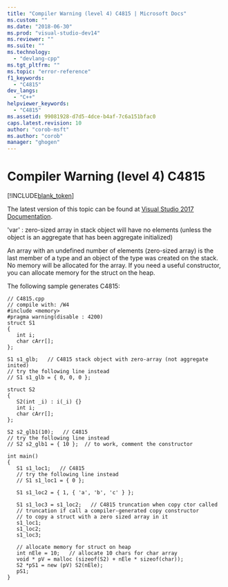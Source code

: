 ```yaml
---
title: "Compiler Warning (level 4) C4815 | Microsoft Docs"
ms.custom: ""
ms.date: "2018-06-30"
ms.prod: "visual-studio-dev14"
ms.reviewer: ""
ms.suite: ""
ms.technology: 
  - "devlang-cpp"
ms.tgt_pltfrm: ""
ms.topic: "error-reference"
f1_keywords: 
  - "C4815"
dev_langs: 
  - "C++"
helpviewer_keywords: 
  - "C4815"
ms.assetid: 99081928-d7d5-4dce-b4af-7c6a151bfac0
caps.latest.revision: 10
author: "corob-msft"
ms.author: "corob"
manager: "ghogen"
---
```

# Compiler Warning (level 4) C4815
[!INCLUDE[blank_token](../../includes/blank-token.md)]

The latest version of this topic can be found at [Visual Studio 2017 Documentation](https://docs.microsoft.com/en-us/visualstudio/).  
  
'var' : zero-sized array in stack object will have no elements (unless the object is an aggregate that has been aggregate initialized)  
  
 An array with an undefined number of elements (zero-sized array) is the last member of a type and an object of the type was created on the stack. No memory will be allocated for the array. If you need a useful constructor, you can allocate memory for the struct on the heap.  
  
 The following sample generates C4815:  
  
```  
// C4815.cpp  
// compile with: /W4  
#include <memory>  
#pragma warning(disable : 4200)  
struct S1  
{  
   int i;  
   char cArr[];  
};  
  
S1 s1_glb;   // C4815 stack object with zero-array (not aggregate inited)  
// try the following line instead  
// S1 s1_glb = { 0, 0, 0 };  
  
struct S2  
{  
   S2(int _i) : i(_i) {}  
   int i;  
   char cArr[];  
};  
  
S2 s2_glb1(10);   // C4815  
// try the following line instead  
// S2 s2_glb1 = { 10 };  // to work, comment the constructor  
  
int main()  
{  
   S1 s1_loc1;   // C4815  
   // try the following line instead  
   // S1 s1_loc1 = { 0 };  
  
   S1 s1_loc2 = { 1, { 'a', 'b', 'c' } };  
  
   S1 s1_loc3 = s1_loc2;   // C4815 truncation when copy ctor called  
   // truncation if call a compiler-generated copy constructor  
   // to copy a struct with a zero sized array in it  
   s1_loc1;  
   s1_loc2;  
   s1_loc3;  
  
   // allocate memory for struct on heap  
   int nEle = 10;   // allocate 10 chars for char array  
   void * pV = malloc (sizeof(S2) + nEle * sizeof(char));  
   S2 *pS1 = new (pV) S2(nEle);  
   pS1;  
}  
```

